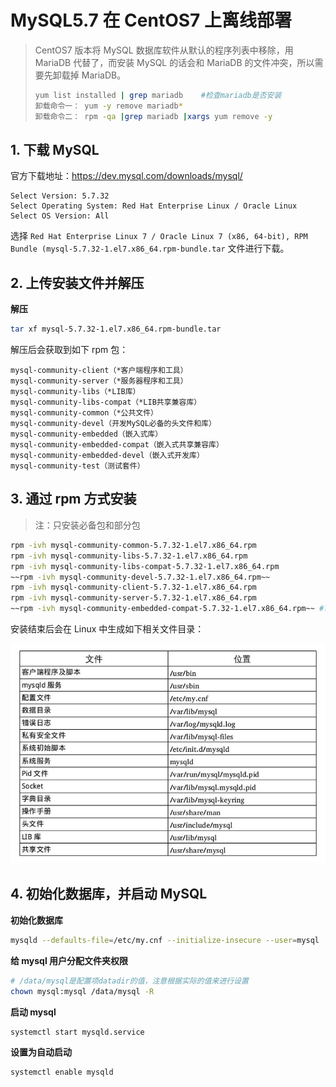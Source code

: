 # MySQL5.7 在 CentOS7 上离线部署

> CentOS7 版本将 MySQL 数据库软件从默认的程序列表中移除，用 MariaDB 代替了，而安装 MySQL 的话会和 MariaDB 的文件冲突，所以需要先卸载掉 MariaDB。
> 
> ```bash
> yum list installed | grep mariadb    #检查mariadb是否安装
> 卸载命令一： yum -y remove mariadb*
> 卸载命令二： rpm -qa |grep mariadb |xargs yum remove -y
> ```

## 1. 下载 MySQL 

官方下载地址：<https://dev.mysql.com/downloads/mysql/>

```
Select Version: 5.7.32
Select Operating System: Red Hat Enterprise Linux / Oracle Linux
Select OS Version: All
```

选择 `Red Hat Enterprise Linux 7 / Oracle Linux 7 (x86, 64-bit), RPM Bundle (mysql-5.7.32-1.el7.x86_64.rpm-bundle.tar` 文件进行下载。

## 2. 上传安装文件并解压

**解压**

```bash
tar xf mysql-5.7.32-1.el7.x86_64.rpm-bundle.tar
```

解压后会获取到如下 rpm 包：

```
mysql-community-client（*客户端程序和工具）
mysql-community-server（*服务器程序和工具）
mysql-community-libs（*LIB库）
mysql-community-libs-compat（*LIB共享兼容库）
mysql-community-common（*公共文件）
mysql-community-devel（开发MySQL必备的头文件和库）
mysql-community-embedded（嵌入式库）
mysql-community-embedded-compat（嵌入式共享兼容库）
mysql-community-embedded-devel（嵌入式开发库）
mysql-community-test（测试套件）
```

## 3. 通过 rpm 方式安装

> 注：只安装必备包和部分包

```bash
rpm -ivh mysql-community-common-5.7.32-1.el7.x86_64.rpm
rpm -ivh mysql-community-libs-5.7.32-1.el7.x86_64.rpm
rpm -ivh mysql-community-libs-compat-5.7.32-1.el7.x86_64.rpm
~~rpm -ivh mysql-community-devel-5.7.32-1.el7.x86_64.rpm~~
rpm -ivh mysql-community-client-5.7.32-1.el7.x86_64.rpm
rpm -ivh mysql-community-server-5.7.32-1.el7.x86_64.rpm
~~rpm -ivh mysql-community-embedded-compat-5.7.32-1.el7.x86_64.rpm~~ #???，服务器有这个必要么
```

安装结束后会在 Linux 中生成如下相关文件目录：

![](images/CentOS7上安装部署-20210316145842.png)

## 4. 初始化数据库，并启动 MySQL

**初始化数据库**

```bash
mysqld --defaults-file=/etc/my.cnf --initialize-insecure --user=mysql
```

**给 mysql 用户分配文件夹权限**

```bash
# /data/mysql是配置项datadir的值，注意根据实际的值来进行设置
chown mysql:mysql /data/mysql -R
```

**启动 mysql**

```bash
systemctl start mysqld.service
```

**设置为自动启动**

```bash
systemctl enable mysqld
```